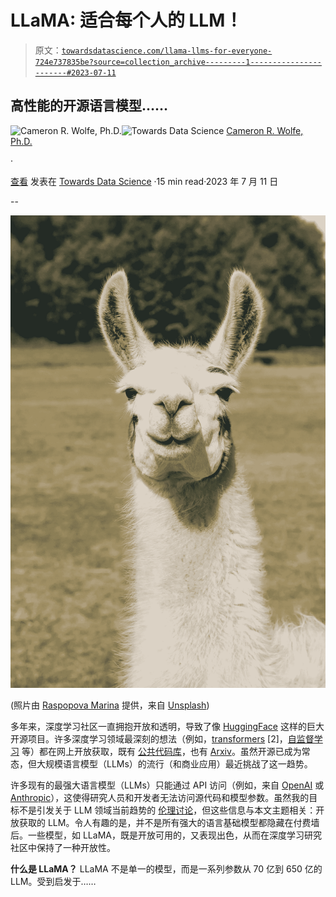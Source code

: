 # LLaMA: 适合每个人的 LLM！

> 原文：[`towardsdatascience.com/llama-llms-for-everyone-724e737835be?source=collection_archive---------1-----------------------#2023-07-11`](https://towardsdatascience.com/llama-llms-for-everyone-724e737835be?source=collection_archive---------1-----------------------#2023-07-11)

## 高性能的开源语言模型……

[](https://wolfecameron.medium.com/?source=post_page-----724e737835be--------------------------------)![Cameron R. Wolfe, Ph.D.](https://wolfecameron.medium.com/?source=post_page-----724e737835be--------------------------------)[](https://towardsdatascience.com/?source=post_page-----724e737835be--------------------------------)![Towards Data Science](https://towardsdatascience.com/?source=post_page-----724e737835be--------------------------------) [Cameron R. Wolfe, Ph.D.](https://wolfecameron.medium.com/?source=post_page-----724e737835be--------------------------------)

·

[查看](https://medium.com/m/signin?actionUrl=https%3A%2F%2Fmedium.com%2F_%2Fsubscribe%2Fuser%2F28aa6026c553&operation=register&redirect=https%3A%2F%2Ftowardsdatascience.com%2Fllama-llms-for-everyone-724e737835be&user=Cameron+R.+Wolfe%2C+Ph.D.&userId=28aa6026c553&source=post_page-28aa6026c553----724e737835be---------------------post_header-----------) 发表在 [Towards Data Science](https://towardsdatascience.com/?source=post_page-----724e737835be--------------------------------) ·15 min read·2023 年 7 月 11 日[](https://medium.com/m/signin?actionUrl=https%3A%2F%2Fmedium.com%2F_%2Fvote%2Ftowards-data-science%2F724e737835be&operation=register&redirect=https%3A%2F%2Ftowardsdatascience.com%2Fllama-llms-for-everyone-724e737835be&user=Cameron+R.+Wolfe%2C+Ph.D.&userId=28aa6026c553&source=-----724e737835be---------------------clap_footer-----------)

--

[](https://medium.com/m/signin?actionUrl=https%3A%2F%2Fmedium.com%2F_%2Fbookmark%2Fp%2F724e737835be&operation=register&redirect=https%3A%2F%2Ftowardsdatascience.com%2Fllama-llms-for-everyone-724e737835be&source=-----724e737835be---------------------bookmark_footer-----------)![](img/f673f8c76d03117a2c38c912c91cd911.png)

(照片由 [Raspopova Marina](https://unsplash.com/@raspopovamarisha?utm_source=unsplash&utm_medium=referral&utm_content=creditCopyText) 提供，来自 [Unsplash](https://unsplash.com/s/photos/llama?utm_source=unsplash&utm_medium=referral&utm_content=creditCopyText))

多年来，深度学习社区一直拥抱开放和透明，导致了像 [HuggingFace](https://huggingface.co/) 这样的巨大开源项目。许多深度学习领域最深刻的想法（例如，[transformers](https://newsletter.artofsaience.com/p/vision-transformers-from-idea-to) [2]，[自监督学习](https://cameronrwolfe.substack.com/i/76273144/self-supervised-learning) 等）都在网上开放获取，既有 [公共代码库](https://huggingface.co/docs/transformers/v4.27.2/en/model_doc/encoder-decoder#transformers.EncoderDecoderModel)，也有 [Arxiv](https://arxiv.org/list/cs.AI/recent)。虽然开源已成为常态，但大规模语言模型（LLMs）的流行（和商业应用）最近挑战了这一趋势。

许多现有的最强大语言模型（LLMs）只能通过 API 访问（例如，来自 [OpenAI](https://openai.com/blog/openai-api) 或 [Anthropic](https://console.anthropic.com/docs/api#accessing-the-api)），这使得研究人员和开发者无法访问源代码和模型参数。虽然我的目标不是引发关于 LLM 领域当前趋势的 [伦理讨论](https://futureoflife.org/open-letter/pause-giant-ai-experiments/)，但这些信息与本文主题相关：开放获取的 LLM。令人有趣的是，并不是所有强大的语言基础模型都隐藏在付费墙后。一些模型，如 LLaMA，既是开放可用的，又表现出色，从而在深度学习研究社区中保持了一种开放性。

**什么是 LLaMA？** LLaMA 不是单一的模型，而是一系列参数从 70 亿到 650 亿的 LLM。受到启发于……
